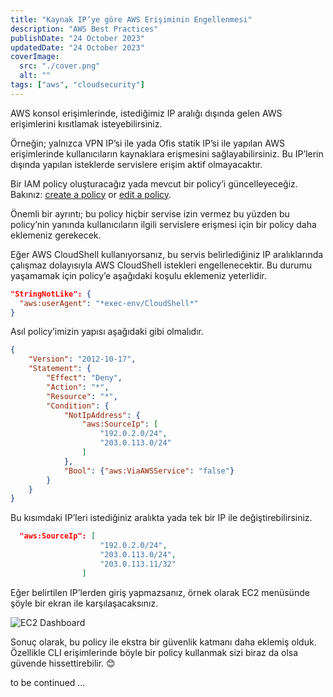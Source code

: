 ```yaml
---
title: "Kaynak IP’ye göre AWS Erişiminin Engellenmesi"
description: "AWS Best Practices"
publishDate: "24 October 2023"
updatedDate: "24 October 2023"
coverImage:
  src: "./cover.png"
  alt: ""
tags: ["aws", "cloudsecurity"]
---
```


AWS konsol erişimlerinde, istediğimiz IP aralığı dışında gelen AWS erişimlerini kısıtlamak isteyebilirsiniz. 

Örneğin; yalnızca VPN IP’si ile yada Ofis statik IP’si ile yapılan AWS erişimlerinde kullanıcıların kaynaklara erişmesini sağlayabilirsiniz. Bu IP’lerin dışında yapılan isteklerde servislere erişim aktif olmayacaktır. 

Bir IAM policy oluşturacağız yada mevcut bir policy’i güncelleyeceğiz. Bakınız: [create a policy](https://docs.aws.amazon.com/IAM/latest/UserGuide/access_policies_create.html) or [edit a policy](https://docs.aws.amazon.com/IAM/latest/UserGuide/access_policies_manage-edit.html).

Önemli bir ayrıntı; bu policy hiçbir servise izin vermez bu yüzden bu policy’nin yanında kullanıcıların ilgili servislere erişmesi için bir policy daha eklemeniz gerekecek.

Eğer AWS CloudShell kullanıyorsanız, bu servis belirlediğiniz IP aralıklarında çalışmaz dolayısıyla  AWS CloudShell istekleri engellenecektir. Bu durumu yaşamamak için policy’e aşağıdaki koşulu eklemeniz yeterlidir.

```json
"StringNotLike": {
  "aws:userAgent": "*exec-env/CloudShell*"
}
```

Asıl policy’imizin yapısı aşağıdaki gibi olmalıdır. 

```json
{
    "Version": "2012-10-17",
    "Statement": {
        "Effect": "Deny",
        "Action": "*",
        "Resource": "*",
        "Condition": {
            "NotIpAddress": {
                "aws:SourceIp": [
                    "192.0.2.0/24",
                    "203.0.113.0/24"
                ]
            },
            "Bool": {"aws:ViaAWSService": "false"}
        }
    }
}
```

Bu kısımdaki IP’leri istediğiniz aralıkta yada tek bir IP ile değiştirebilirsiniz.

```json
  "aws:SourceIp": [
                    "192.0.2.0/24",
                    "203.0.113.0/24",
                    "203.0.113.11/32"
                ]
```

Eğer belirtilen IP’lerden giriş yapmazsanız, örnek olarak EC2 menüsünde şöyle bir ekran ile karşılaşacaksınız.

![EC2 Dashboard](https://dev-to-uploads.s3.amazonaws.com/uploads/articles/5fdz1mhs6dvln5b5ljxb.png)

Sonuç olarak, bu policy ile ekstra bir güvenlik katmanı daha eklemiş olduk. Özellikle CLI erişimlerinde böyle bir policy kullanmak sizi biraz da olsa güvende hissettirebilir. 😊

to be continued …
